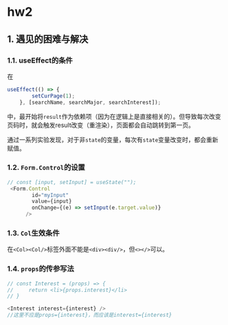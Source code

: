 # hw2
## 1. 遇见的困难与解决

### 1.1. useEffect的条件

在

```js
useEffect(() => {
        setCurPage(1);
    }, [searchName, searchMajor, searchInterest]);
```

中，最开始将`result`作为依赖项（因为在逻辑上是直接相关的）。但导致每次改变页码时，就会触发result改变（重渲染），页面都会自动跳转到第一页。

通过一系列实验发现，对于非`state`的变量，每次有`state`变量改变时，都会重新赋值。

### 1.2. `Form.Control`的设置

```js
// const [input, setInput] = useState("");
 <Form.Control
        id="myInput"
        value={input}
        onChange={(e) => setInput(e.target.value)}
      />
```

### 1.3. `Col`生效条件

在`<Col><Col/>`标签外面不能是`<div><div/>`，但`<></>`可以。

### 1.4. `props`的传参写法

```js
// const Interest = (props) => {
//     return <li>{props.interest}</li>
// }

<Interest interest={interest} />
//这里不应是props={interest}，而应该是interest={interest}
```
